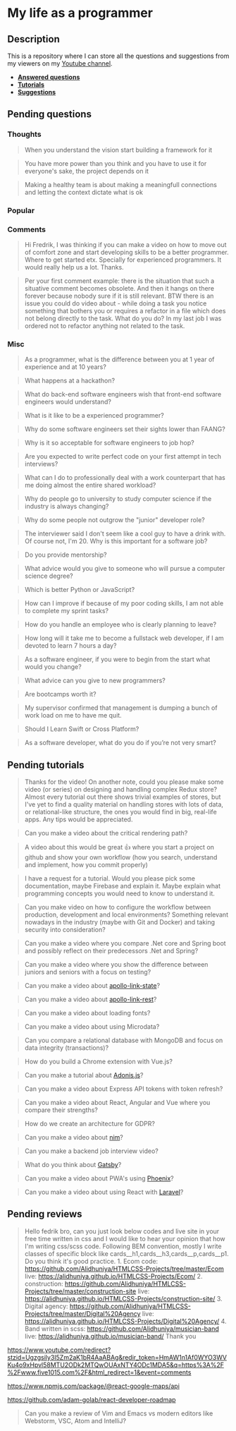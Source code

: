 # My life as a programmer

## Description

This is a repository where I can store all the 
questions and suggestions from my viewers on my [Youtube channel](https://www.youtube.com/user/Fidde12345).

* **[Answered questions](https://www.youtube.com/playlist?list=PLBAZWBMYeVYjXogYQDd1rwVI0c5YoioqU)**
* **[Tutorials](./tutorials.md)**
* **[Suggestions](./suggestions.md)**

## Pending questions

### Thoughts

> When you understand the vision start building a framework for it

> You have more power than you think and you have to use it for everyone's sake, the project depends on it

> Making a healthy team is about making a meaningfull connections and letting the context dictate what is ok

### Popular

### Comments

> Hi Fredrik, I was thinking if you can make a video on how to move out of comfort zone and start developing skills to be a better programmer. Where to get started etx. Specially for experienced programmers. It would really help us a lot. Thanks.

> Per your first comment example: there is the situation that such a situative  comment becomes obsolete. And then it hangs on there forever because nobody sure if it is still relevant. BTW there is an issue you could do video about - while doing a task  you notice something that bothers you or requires a refactor in a file which does not belong directly to the task. What do you do? In my last job I was ordered not to refactor anything not related to the task.

### Misc

> As a programmer, what is the difference between you at 1 year of experience and at 10 years?

> What happens at a hackathon?

> What do back-end software engineers wish that front-end software engineers would understand?

> What is it like to be a experienced programmer?

> Why do some software engineers set their sights lower than FAANG?

> Why is it so acceptable for software engineers to job hop?

> Are you expected to write perfect code on your first attempt in tech interviews?

> What can I do to professionally deal with a work counterpart that has me doing almost the entire shared workload?

> Why do people go to university to study computer science if the industry is always changing?

> Why do some people not outgrow the "junior" developer role?

> The interviewer said I don't seem like a cool guy to have a drink with. Of course not, I'm 20. Why is this important for a software job?

> Do you provide mentorship?

> What advice would you give to someone who will pursue a computer science degree?

> Which is better Python or JavaScript?

> How can I improve if because of my poor coding skills, I am not able to complete my sprint tasks?

> How do you handle an employee who is clearly planning to leave?

> How long will it take me to become a fullstack web developer, if I am devoted to learn 7 hours a day?

> As a software engineer, if you were to begin from the start what would you change?

> What advice can you give to new programmers?

> Are bootcamps worth it?

> My supervisor confirmed that management is dumping a bunch of work load on me to have me quit.

> Should I Learn Swift or Cross Platform?

> As a software developer, what do you do if you’re not very smart?

## Pending tutorials

> Thanks for the video! On another note, could you please make some video (or series) on designing and handling complex Redux store? Almost every tutorial out there shows trivial examples of stores, but I've yet to find a quality material on handling stores with lots of data, or relational-like structure, the ones you would find in big, real-life apps. Any tips would be appreciated.

> Can you make a video about the critical rendering path?

> A video about this would be great 👍 where you start a project on github and show your own workflow (how you search, understand and implement, how you commit properly) 

> I have a request for a tutorial. Would you please pick some documentation, maybe Firebase and explain it. Maybe explain what programming concepts you would need to know to understand it.

> Can you make video on how to configure the workflow between production, development and local environments? Something relevant nowadays in the industry (maybe with Git and Docker) and taking security into consideration?

> Can you make a video where you compare .Net core and Spring boot and possibly reflect on their predecessors .Net and Spring?

> Can you make a video where you show the difference between juniors and seniors with a focus on testing?

> Can you make a video about [apollo-link-state](https://www.apollographql.com/docs/link/links/state.html)?

> Can you make a video about [apollo-link-rest](https://www.apollographql.com/docs/link/links/rest.html)?

> Can you make a video about loading fonts?

> Can you make a video about using Microdata?

> Can you compare a relational database with MongoDB and focus on data integrity (transactions)?

> How do you build a Chrome extension with Vue.js?

> Can you make a tutorial about [Adonis.js](https://adonisjs.com/)?

> Can you make a video about Express API tokens with token refresh?

> Can you make a video about React, Angular and Vue where you compare their strengths?

> How do we create an architecture for GDPR?

> Can you make a video about [nim](https://nim-lang.org/)?

> Can you make a backend job interview video?

> What do you think about [Gatsby](https://www.gatsbyjs.org/docs/)?

> Can you make a video about PWA's using [Phoenix](http://phoenixframework.org)?

> Can you make a video about using React with [Laravel](https://laravel.com/)?

## Pending reviews

> Hello fedrik bro, can you just look below codes and live site in your free time written in css  and I would like to hear your opinion that how I'm writing css/scss code. Following BEM convention, mostly I write classes of specific block like cards__h1,cards__h3,cards__p,cards__p1. Do you think it's good practice. 1. Ecom code: https://github.com/Alidhuniya/HTMLCSS-Projects/tree/master/Ecom live: https://alidhuniya.github.io/HTMLCSS-Projects/Ecom/ 2. construction: https://github.com/Alidhuniya/HTMLCSS-Projects/tree/master/construction-site live:  https://alidhuniya.github.io/HTMLCSS-Projects/construction-site/ 3. Digital agency: https://github.com/Alidhuniya/HTMLCSS-Projects/tree/master/Digital%20Agency live:  https://alidhuniya.github.io/HTMLCSS-Projects/Digital%20Agency/ 4. Band written in scss:  https://github.com/Alidhuniya/musician-band live:  https://alidhuniya.github.io/musician-band/ Thank you

https://www.youtube.com/redirect?stzid=Ugzgsily3I5Zm2aK1bR4AaABAg&redir_token=HmAW1n1Af0WYO3WVKu4o9xHpvl58MTU2ODk2MTQwOUAxNTY4ODc1MDA5&q=https%3A%2F%2Fwww.five1015.com%2F&html_redirect=1&event=comments

https://www.npmjs.com/package/@react-google-maps/api

https://github.com/adam-golab/react-developer-roadmap

> Can you make a review of Vim and Emacs vs modern editors like Webstorm, VSC, Atom and IntelliJ?
